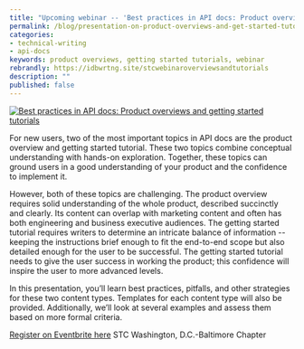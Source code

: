 ```yaml
---
title: "Upcoming webinar -- 'Best practices in API docs: Product overviews and getting started tutorials'"
permalink: /blog/presentation-on-product-overviews-and-get-started-tutorials/
categories:
- technical-writing
- api-docs
keywords: product overviews, getting started tutorials, webinar
rebrandly: https://idbwrtng.site/stcwebinaroverviewsandtutorials
description: ""
published: false
---
```


<a href=""><img src="https://s3.us-west-1.wasabisys.com/idbwmedia.com/images/eventbrite_overviews_and_tutorials.png" alt="Best practices in API docs: Product overviews and getting started tutorials" /></a>

For new users, two of the most important topics in API docs are the product overview and getting started tutorial. These two topics combine conceptual understanding with hands-on exploration. Together, these topics can ground users in a good understanding of your product and the confidence to implement it.

However, both of these topics are challenging. The product overview requires solid understanding of the whole product, described succinctly and clearly. Its content can overlap with marketing content and often has both engineering and business executive audiences. The getting started tutorial requires writers to determine an intricate balance of information -- keeping the instructions brief enough to fit the end-to-end scope but also detailed enough for the user to be successful. The getting started tutorial needs to give the user success in working the product; this confidence will inspire the user to more advanced levels.

In this presentation, you’ll learn best practices, pitfalls, and other strategies for these two content types. Templates for each content type will also be provided. Additionally, we’ll look at several examples and assess them based on more formal criteria. 

[Register on Eventbrite here](https://www.eventbrite.com/e/best-practices-in-api-docs-product-overviews-and-getting-started-tutorials-tickets-179050784717)
STC Washington, D.C.-Baltimore Chapter
